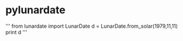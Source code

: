 # pylunardate

'''
from lunardate import LunarDate
d = LunarDate.from_solar(1979,11,11)
print d
'''
